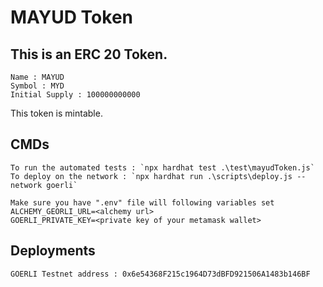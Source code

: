# MAYUD Token

## This is an ERC 20 Token.
    Name : MAYUD
    Symbol : MYD
    Initial Supply : 100000000000

This token is mintable.

## CMDs
    To run the automated tests : `npx hardhat test .\test\mayudToken.js`
    To deploy on the network : `npx hardhat run .\scripts\deploy.js --network goerli`
    
    Make sure you have ".env" file will following variables set
    ALCHEMY_GEORLI_URL=<alchemy url>
    GOERLI_PRIVATE_KEY=<private key of your metamask wallet>

## Deployments
    GOERLI Testnet address : 0x6e54368F215c1964D73dBFD921506A1483b146BF
